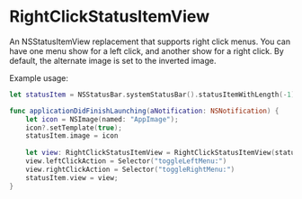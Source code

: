 # RightClickStatusItemView

An NSStatusItemView replacement that supports right click menus. You can have one menu show for a left click, and another show for a right click.
By default, the alternate image is set to the inverted image.

Example usage:

```swift
let statusItem = NSStatusBar.systemStatusBar().statusItemWithLength(-1)

func applicationDidFinishLaunching(aNotification: NSNotification) {
    let icon = NSImage(named: "AppImage");
    icon?.setTemplate(true);
    statusItem.image = icon
    
    let view: RightClickStatusItemView = RightClickStatusItemView(statusItem: statusItem);
    view.leftClickAction = Selector("toggleLeftMenu:")
    view.rightClickAction = Selector("toggleRightMenu:")
    statusItem.view = view;
}
```

